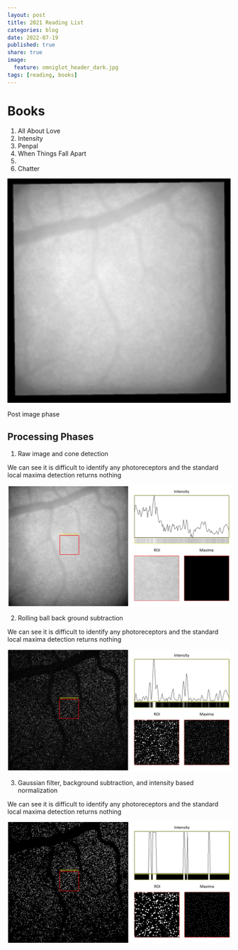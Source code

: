 ```yaml
---
layout: post
title: 2021 Reading List	
categories: blog
date: 2022-07-19
published: true
share: true
image:
  feature: omniglot_header_dark.jpg
tags: [reading, books]
---
```


# Books

1. All About Love
2. Intensity
2. Penpal
2. When Things Fall Apart
2. 
2. Chatter 

![](/images/blogs/probabalistic_CLS/raw_frames.gif)

Post image phase

## Processing Phases

1) Raw image and cone detection

We can see it is difficult to identify any photoreceptors and the standard local maxima detection returns nothing

![](/images/blogs/probabalistic_CLS/image_proc_01.png)

2) Rolling ball back ground subtraction

We can see it is difficult to identify any photoreceptors and the standard local maxima detection returns nothing

![](/images/blogs/probabalistic_CLS/image_proc_02.png)

3) Gaussian filter, background subtraction, and intensity based normalization

We can see it is difficult to identify any photoreceptors and the standard local maxima detection returns nothing

![](/images/blogs/probabalistic_CLS/image_proc_03.png)
